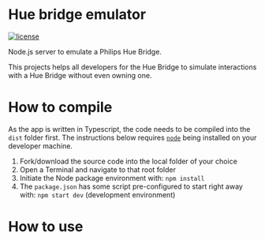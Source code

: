 # Hue bridge emulator

[![license](https://img.shields.io/badge/license-MPL--2.0-blue.svg)](LICENSE)

Node.js server to emulate a Philips Hue Bridge.

This projects helps all developers for the Hue Bridge to simulate interactions with a Hue Bridge without even owning one.

# How to compile
As the app is written in Typescript, the code needs to be compiled into the `dist` folder first.
The instructions below requires [`node`](https://nodejs.org/en/download/) being installed on your developer machine.
1. Fork/download the source code into the local folder of your choice
2. Open a Terminal and navigate to that root folder
3. Initiate the Node package environment with: `npm install`
4. The `package.json` has some script pre-configured to start right away with: `npm start dev` (development environment)

# How to use
